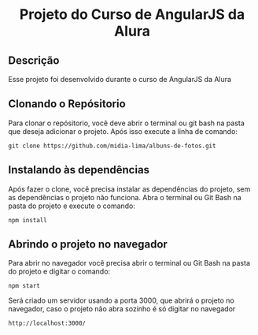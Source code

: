 <h1 align="center">Projeto do Curso de AngularJS da Alura </h1>

<h2>Descrição</h2>
<p>Esse projeto foi desenvolvido durante o curso de AngularJS da Alura</p>

<h2>Clonando o Repósitorio</h2>
<p>Para clonar o repósitorio, você deve abrir o terminal ou git bash na pasta que deseja adicionar o projeto. Após isso execute a linha de comando:</p>

```shell
git clone https://github.com/midia-lima/albuns-de-fotos.git
```
<h2>Instalando às dependências</h2>
<p>Após fazer o clone, você precisa instalar as dependências do projeto, sem as dependências o projeto não funciona. 
Abra o terminal ou Git Bash na pasta do projeto e execute o comando:</p>

```shell
npm install
```
<h2>Abrindo o projeto no navegador</h2>
<p>Para abrir no navegador você precisa abrir o terminal ou Git Bash na pasta do projeto e digitar o comando:</p>

```shell
npm start
```

<p>Será criado um servidor usando a porta 3000, que abrirá o projeto no navegador, caso o projeto não abra sozinho é só digitar no navegador</p>

```shell
http://localhost:3000/
```

